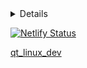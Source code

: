 <details>

# Welcome to [Slidev](https://github.com/slidevjs/slidev)!

To start the slide show:

- `npm install`
- `npm run dev`
- visit http://localhost:3030

Edit the [slides.md](./slides.md) to see the changes.

Learn more about Slidev on [documentations](https://sli.dev/).

</details>

[![Netlify Status](https://api.netlify.com/api/v1/badges/0142426d-cee9-4f09-b015-598cc8022573/deploy-status)](https://app.netlify.com/sites/qt-linux-dev/deploys)

[qt_linux_dev](https://qt-linux-dev.netlify.app)
